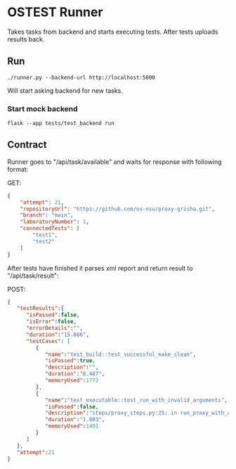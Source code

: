 # OSTEST Runner

Takes tasks from backend and starts executing tests.
After tests uploads results back.

## Run

```
./runner.py --backend-url http://localhost:5000
```

Will start asking backend for new tasks.

### Start mock backend

```
flask --app tests/test_backend run
```


## Contract

Runner goes to "/api/task/available" and waits for response with following format:

GET:
```json
{
    "attempt": 21,
    "repositoryUrl": "https://github.com/os-nsu/proxy-grisha.git",
    "branch": "main",
    "laboratoryNumber": 1,
    "connectedTests": [
        "test1",
        "test2"
    ]
}
```

After tests have finished it parses xml report and return result to "/api/task/result":

POST:
```json
{
   "testResults":{
      "isPassed":false,
      "isError":false,
      "errorDetails":"",
      "duration":"15.866",
      "testCases": [
         {
            "name":"test_build::test_successful_make_clean",
            "isPassed":true,
            "description":"",
            "duration":"0.487",
            "memoryUsed":1772
         },
         {
            "name":"test_executable::test_run_with_invalid_arguments",
            "isPassed":false,
            "description":"steps/proxy_steps.py:25: in run_proxy_with_args\n    result = subprocess.run([proxy_bin_name] + args, cwd=project_dir, check=False, capture_output=True, text=True, timeout=timeout)\n/usr/lib/python3.12/subprocess.py:550: in run\n    stdout, stderr = process.communicate(input, timeout=timeout)\n/usr/lib/python3.12/subprocess.py:1209: in communicate\n    stdout, stderr = self._communicate(input, endtime, timeout)\n/usr/lib/python3.12/subprocess.py:2116: in _communicate\n    self._check_timeout(endtime, orig_timeout, stdout, stderr)\n/usr/lib/python3.12/subprocess.py:1253: in _check_timeout\n    raise TimeoutExpired(\nE   subprocess.TimeoutExpired: Command \\'[\\'/home/borodun/git/os-nsu/proxy-anton/develop/install/proxy\\', \\'--invalid_arg\\']\\' timed out after 1 seconds\n\nDuring handling of the above exception, another exception occurred:\ntests/test_executable.py:46: in test_run_with_invalid_arguments\n    result = run_proxy_with_args(project_dir, proxy_bin_name, [\\'--invalid_arg\\'], timeout=proxy_timeout)\nsteps/proxy_steps.py:27: in run_proxy_with_args\n    pytest.fail(f\"Proxy not finished in {timeout} seconds.\")\nE   Failed: Proxy not finished in 1 seconds.",
            "duration":"1.003",
            "memoryUsed":1491
         }
      ]
   },
   "attempt":21
}
```